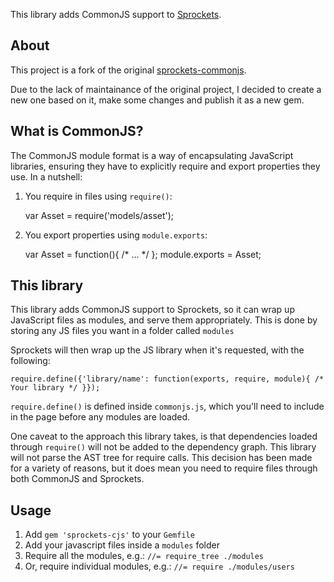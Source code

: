This library adds CommonJS support to [Sprockets](https://github.com/sstephenson/sprockets).

## About

This project is a fork of the original [sprockets-commonjs](https://github.com/maccman/sprockets-commonjs). 

Due to the lack of maintainance of the original project, I decided to create a new one based on it, make some changes and publish it as a new gem.

## What is CommonJS?

The CommonJS module format is a way of encapsulating JavaScript libraries, ensuring they have to explicitly require and export properties they use. In a nutshell:

1. You require in files using `require()`:

    var Asset = require('models/asset');

2. You export properties using `module.exports`:

    var Asset = function(){ /* ... */ };
    module.exports = Asset;

## This library

This library adds CommonJS support to Sprockets, so it can wrap up JavaScript files as modules, and serve them appropriately. This is done by storing any JS files you want in a folder called `modules`

Sprockets will then wrap up the JS library when it's requested, with the following:

    require.define({'library/name': function(exports, require, module){ /* Your library */ }});

`require.define()` is defined inside `commonjs.js`, which you'll need to include in the page before any modules are loaded.

One caveat to the approach this library takes, is that dependencies loaded through `require()` will not be added to the dependency graph. This library will not parse the AST tree for require calls. This decision has been made for a variety of reasons, but it does mean you need to require files through both CommonJS and Sprockets.

## Usage

1. Add `gem 'sprockets-cjs'` to your `Gemfile`
1. Add your javascript files inside a  `modules` folder
1. Require all the modules, e.g.: `//= require_tree ./modules`
1. Or, require individual modules, e.g.: `//= require ./modules/users`
